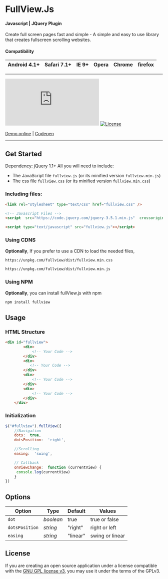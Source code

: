 
# FullView.Js
#### Javascript | JQuery Plugin 
Create full screen pages fast and simple - A simple and easy to use library that creates fullscreen scrolling websites.

#### Compatibility
| Android 4.1+ | Safari 7.1+ | IE 9+ | Opera | Chrome | firefox |
| ------------ | ----------- | ----- | ----- | ------ | ------- |
---

[![GitHub release](https://img.shields.io/github/package-json/v/seeratawan01/fullview.js?label=fullView.js%20Version%20)](https://github.com/seeratawan01/fullview.js) [![License](https://img.shields.io/badge/License-GPL-red.svg)](https://www.gnu.org/licenses/gpl-3.0.html)

[Demo online](http://seeratawan.goprogs.com/fullView/) | [Codepen](https://codepen.io/someone1218/pen/jOWmppP)

---
## Get Started
Dependency: jQuery 1.1+
All you will need to include:
-   The JavaScript file `fullview.js` (or its minified version `fullview.min.js`)
-   The css file `fullview.css` (or its minified version `fullview.min.css`)
### Including files:
```html
<link rel="stylesheet" type="text/css" href="fullview.css" />

<!-- Javascript Files -->
<script  src="https://code.jquery.com/jquery-3.5.1.min.js"  crossorigin="anonymous"></script>

<script type="text/javascript" src="fullview.js"></script>
```
### Using CDNS
**Optionally**, If you prefer to use a CDN to load the needed files,
```bash
https://unpkg.com/fullview/dist/fullview.min.css
```
```bash
https://unpkg.com/fullview/dist/fullview.min.js
```
### Using NPM
**Optionally**, you can install fullView.js with npm
```bash
npm install fullview
```
## Usage
### HTML Structure
```html
<div id="fullview">
        <div>
            <!-- Your Code -->
        </div>
        <div>
           <!-- Your Code -->
        </div>
        <div>
            <!-- Your Code -->
        </div>
        <div>
            <!-- Your Code -->
        </div>
    </div>

```
### Initialization
```javascript
$("#fullview").fullView({
	//Navigation
	dots:  true,
	dotsPosition:  'right',

	//Scrolling
	easing:  'swing',

	// Callback
	onViewChange:  function (currentView) {
	 console.log(currentView)
	}
})
```
## Options
|Option|Type|Default|Values|
|--|--|--|--|
|`dot`|*boolean*|true|true or false|
|`dotsPosition`|*string*|"right"|right or left|
|`easing`|*string*|"linear"|swing or linear|


## License

If you are creating an open source application under a license compatible with the [GNU GPL license v3](https://www.gnu.org/licenses/gpl-3.0.html), you may use it under the terms of the GPLv3.
